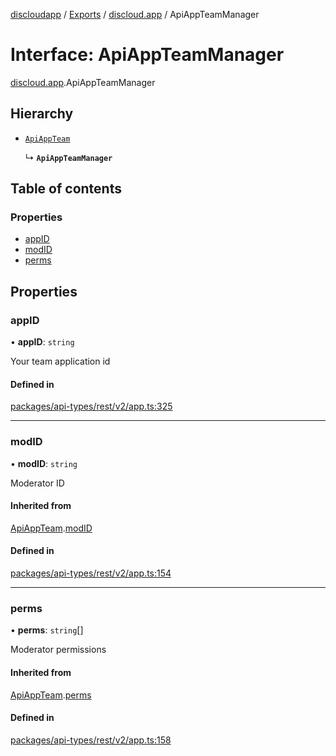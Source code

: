 [discloudapp](../README.md) / [Exports](../modules.md) / [discloud.app](../modules/discloud_app.md) / ApiAppTeamManager

# Interface: ApiAppTeamManager

[discloud.app](../modules/discloud_app.md).ApiAppTeamManager

## Hierarchy

- [`ApiAppTeam`](discloud_app.ApiAppTeam.md)

  ↳ **`ApiAppTeamManager`**

## Table of contents

### Properties

- [appID](discloud_app.ApiAppTeamManager.md#appid)
- [modID](discloud_app.ApiAppTeamManager.md#modid)
- [perms](discloud_app.ApiAppTeamManager.md#perms)

## Properties

### appID

• **appID**: `string`

Your team application id

#### Defined in

[packages/api-types/rest/v2/app.ts:325](https://github.com/discloud/discloud.app/blob/482fdb3/packages/api-types/rest/v2/app.ts#L325)

___

### modID

• **modID**: `string`

Moderator ID

#### Inherited from

[ApiAppTeam](discloud_app.ApiAppTeam.md).[modID](discloud_app.ApiAppTeam.md#modid)

#### Defined in

[packages/api-types/rest/v2/app.ts:154](https://github.com/discloud/discloud.app/blob/482fdb3/packages/api-types/rest/v2/app.ts#L154)

___

### perms

• **perms**: `string`[]

Moderator permissions

#### Inherited from

[ApiAppTeam](discloud_app.ApiAppTeam.md).[perms](discloud_app.ApiAppTeam.md#perms)

#### Defined in

[packages/api-types/rest/v2/app.ts:158](https://github.com/discloud/discloud.app/blob/482fdb3/packages/api-types/rest/v2/app.ts#L158)
